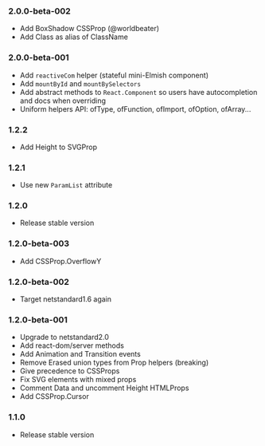 ### 2.0.0-beta-002

* Add BoxShadow CSSProp (@worldbeater)
* Add Class as alias of ClassName

### 2.0.0-beta-001

* Add `reactiveCom` helper (stateful mini-Elmish component)
* Add `mountById` and `mountBySelectors`
* Add abstract methods to `React.Component` so users have autocompletion and docs when overriding
* Uniform helpers API: ofType, ofFunction, ofImport, ofOption, ofArray...

### 1.2.2

* Add Height to SVGProp

### 1.2.1

* Use new `ParamList` attribute

### 1.2.0

* Release stable version

### 1.2.0-beta-003

* Add CSSProp.OverflowY

### 1.2.0-beta-002

* Target netstandard1.6 again

### 1.2.0-beta-001

* Upgrade to netstandard2.0
* Add react-dom/server methods
* Add Animation and Transition events
* Remove Erased union types from Prop helpers (breaking)
* Give precedence to CSSProps
* Fix SVG elements with mixed props
* Comment Data and uncomment Height HTMLProps
* Add CSSProp.Cursor

### 1.1.0

* Release stable version
